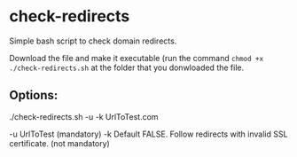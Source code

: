 # check-redirects
Simple bash script to check domain redirects. 

Download the file and make it executable (run the command `chmod +x ./check-redirects.sh` at the folder that you donwloaded the file. 

## Options:
./check-redirects.sh -u -k UrlToTest.com

-u UrlToTest (mandatory)
-k Default FALSE. Follow redirects with invalid SSL certificate. (not mandatory) 

